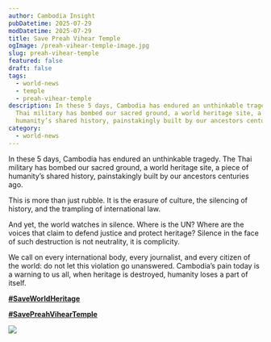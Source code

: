 ```yaml
---
author: Cambodia Insight
pubDatetime: 2025-07-29
modDatetime: 2025-07-29
title: Save Preah Vihear Temple
ogImage: /preah-vihear-temple-image.jpg
slug: preah-vihear-temple
featured: false
draft: false
tags:
  - world-news
  - temple
  - preah-vihear-temple
description: In these 5 days, Cambodia has endured an unthinkable tragedy. The
  Thai military has bombed our sacred ground, a world heritage site, a piece of
  humanity’s shared history, painstakingly built by our ancestors centuries ago.
category:
  - world-news
---
```

In these 5 days, Cambodia has endured an unthinkable tragedy. The Thai military has bombed our sacred ground, a world heritage site, a piece of humanity’s shared history, painstakingly built by our ancestors centuries ago.

This is more than just rubble. It is the erasure of culture, the silencing of history, and the trampling of international law.

And yet, the world watches in silence. Where is the UN? Where are the voices that claim to defend justice and protect heritage? Silence in the face of such destruction is not neutrality, it is complicity.

We call on every international body, every journalist, and every citizen of the world: do not let this violation go unanswered. Cambodia’s pain today is a warning to us all, when heritage is destroyed, humanity loses a part of itself.

[**#SaveWorldHeritage**](https://web.facebook.com/hashtag/saveworldheritage?__eep__=6&__cft__%5B0%5D=AZXcctOX8OYFvPpa7uJRiiWpozA2cykfTduEBMmIxLIiEG85j3RAPQ4nTUy2D8XYROru14Mo-gkeWtJKxszsVVAIuv1PKIhcYhLT8FXiS52hLm2TtB3iu8n08Aw9YSJFMLiNQ6CGf71stYt_9hec_SENrA9Dr5u6ZA-D6Mjqjml-K4mGg1jaxPUlpc6OQBzGG5CIuv6nINF96mERCzRt00fg&__tn__=*NK-R)

[**#SavePreahVihearTemple**](https://web.facebook.com/hashtag/savepreahviheartemple?__eep__=6&__cft__%5B0%5D=AZXcctOX8OYFvPpa7uJRiiWpozA2cykfTduEBMmIxLIiEG85j3RAPQ4nTUy2D8XYROru14Mo-gkeWtJKxszsVVAIuv1PKIhcYhLT8FXiS52hLm2TtB3iu8n08Aw9YSJFMLiNQ6CGf71stYt_9hec_SENrA9Dr5u6ZA-D6Mjqjml-K4mGg1jaxPUlpc6OQBzGG5CIuv6nINF96mERCzRt00fg&__tn__=*NK-R)

![](/preah-vihear-temple-image.jpg)